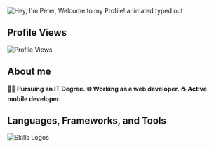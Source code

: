 ![Hey, I'm Peter, Welcome to my Profile! animated typed out](https://readme-typing-svg.demolab.com?font=monospace&size=40&duration=2800&pause=2000&color=11FF11&center=false&vCenter=true&width=940&lines=Hey%2C+I'm+PETER,+Explore+My+Tech+Expertise!)

## Profile Views
![Profile Views](https://profile-counter.glitch.me/alidantech/count.svg)

## About me

**👨‍💻 Pursuing an IT Degree.**
**🌐 Working as a web developer.**
**☕ Active mobile developer.**
<!--
## Education and Courses
[![Coursera](https://img.shields.io/badge/Coursera-0056D2?style=for-the-badge&logo=Coursera&logoColor=white)](https://www.coursera.org/user/alidante)
[![LeetCode](https://img.shields.io/badge/-LeetCode-FFA116?style=for-the-badge&logo=LeetCode&logoColor=white)](https://leetcode.com/alidante/)
[![Sololearn](https://img.shields.io/badge/Sololearn-f20057?style=for-the-badge&logoColor=white)](https://www.sololearn.com/profile/alidante/)
[![Kaggle](https://img.shields.io/badge/Kaggle-20BEFF?style=for-the-badge&logo=Kaggle&logoColor=white)](https://www.kaggle.com/alidante/)
-->
<!-- ## ⚙️ Programming Skills
![Top Langs](https://github-readme-stats.vercel.app/api/top-langs/?username=Alidante254&hide_progress=true&theme=dark) -->

## Languages, Frameworks, and Tools

![Skills Logos](https://skillicons.dev/icons?i=github,css,js,ts,react,java,flutter,mongodb,firebase,dart,nodejs,php,nextjs,mui,tailwind)

<!-- ### Actively Learning
<!-- ![Actively Learning Logos](https://skillicons.dev/icons?i=django,vite)

<!-- ## Github Statistics

### Activity
![alidante254's Github Activity Graph](https://github-readme-activity-graph.vercel.app/graph?username=alidante254&custom_title=alidante254's%20GitHub%20Activity%20Graph&bg_color=0D1117&color=58A60F&line=58A60F&point=F8D847&area_color=0D1117&title_color=58A6FF&area=true)

### Trophies
![Trophy](https://github-profile-trophy.vercel.app/?username=alidante254&theme=juicyfresh&no-frame=true&no-bg=true&row=1&column=7&title_color=2ED573)

### Streak 
![Streaks Graph](https://streak-stats.demolab.com?user=alidante254&theme=dark)

### Contributions
![Stats Graph](https://github-readme-stats.vercel.app/api?username=alidante254&theme=dark&show_icons=true&count_private=true) -->
